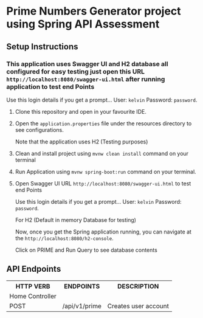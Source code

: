 # Prime Numbers Generator project using Spring API Assessment

## Setup Instructions

### This application uses Swagger UI and H2 database all configured for easy testing just open this URL `http://localhost:8080/swagger-ui.html` after running application to test end Points
    
Use this login details if you get a prompt... User: `kelvin` Password: `password`.


1. Clone this repository and open in your favourite IDE.


2. Open the `application.properties` file under the resources directory to see configurations.

    Note that the application uses H2 (Testing purposes)
    
3. Clean and install project using `mvnw clean install` command on your terminal 

4.  Run Application using `mvnw spring-boot:run` command on your terminal.
    
5. Open Swagger UI URL `http://localhost:8080/swagger-ui.html` to test end Points
    
    Use this login details if you get a prompt... User: `kelvin` Password: `password`.
    
    For H2 (Default in memory Database for testing)
    
    Now, once you get the Spring application running, you can navigate at the `http://localhost:8080/h2-console`.
    
    Click on PRIME and Run Query to see database contents

## API Endpoints

<table>
<tr><th>HTTP VERB</th><th>ENDPOINTS</th><th>DESCRIPTION</th></tr>
<tr><td>Home Controller</td></tr>
<tr><td>POST</td><td>/api/v1/prime</td><td>Creates user account</td></tr>
</table>